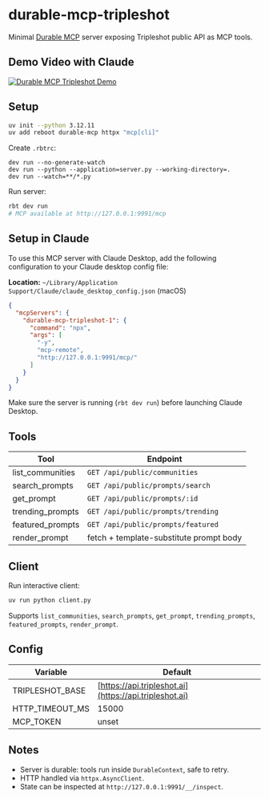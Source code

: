 # durable-mcp-tripleshot

Minimal [Durable MCP](https://docs.reboot.dev/get_started/python_mcp/) server exposing Tripleshot public API as MCP tools.

## Demo Video with Claude

[![Durable MCP Tripleshot Demo](https://img.youtube.com/vi/QrX4vmgqYZQ/maxresdefault.jpg)](https://www.youtube.com/watch?v=QrX4vmgqYZQ)

## Setup

```bash
uv init --python 3.12.11
uv add reboot durable-mcp httpx "mcp[cli]"
```

Create `.rbtrc`:

```
dev run --no-generate-watch
dev run --python --application=server.py --working-directory=.
dev run --watch=**/*.py
```

Run server:

```bash
rbt dev run
# MCP available at http://127.0.0.1:9991/mcp
```

## Setup in Claude

To use this MCP server with Claude Desktop, add the following configuration to your Claude desktop config file:

**Location:** `~/Library/Application Support/Claude/claude_desktop_config.json` (macOS)

```json
{
  "mcpServers": {
    "durable-mcp-tripleshot-1": {
      "command": "npx",
      "args": [
        "-y",
        "mcp-remote",
        "http://127.0.0.1:9991/mcp/"
      ]
    }
  }
}
```

Make sure the server is running (`rbt dev run`) before launching Claude Desktop.

## Tools

| Tool             | Endpoint                                |
| ---------------- | --------------------------------------- |
| list_communities | `GET /api/public/communities`           |
| search_prompts   | `GET /api/public/prompts/search`        |
| get_prompt       | `GET /api/public/prompts/:id`           |
| trending_prompts | `GET /api/public/prompts/trending`      |
| featured_prompts | `GET /api/public/prompts/featured`      |
| render_prompt    | fetch + template-substitute prompt body |

## Client

Run interactive client:

```bash
uv run python client.py
```

Supports `list_communities`, `search_prompts`, `get_prompt`, `trending_prompts`, `featured_prompts`, `render_prompt`.

## Config

| Variable        | Default                                                |
| --------------- | ------------------------------------------------------ |
| TRIPLESHOT_BASE | [https://api.tripleshot.ai](https://api.tripleshot.ai) |
| HTTP_TIMEOUT_MS | 15000                                                  |
| MCP_TOKEN       | unset                                                  |

## Notes

* Server is durable: tools run inside `DurableContext`, safe to retry.
* HTTP handled via `httpx.AsyncClient`.
* State can be inspected at `http://127.0.0.1:9991/__/inspect`.
